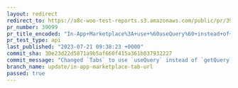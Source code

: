 ```yaml
---
layout: redirect
redirect_to: https://a8c-woo-test-reports.s3.amazonaws.com/public/pr/39099/api/index.html
pr_number: 39099
pr_title_encoded: "In-App+Marketplace%3A+use+%60useQuery%60+instead+of+%60getQuery%60+for+tab+URLs%2C+so+browser+history+works"
pr_test_type: api
last_published: "2023-07-21 09:38:23 +0000"
commit_sha: 30e23d22d5871a9b5af660f415a361b837932227
commit_message: "Changed `Tabs` to use `useQuery` instead of `getQuery`, so the browse…"
branch_name: update/in-app-marketplace-tab-url
passed: true
---
```

